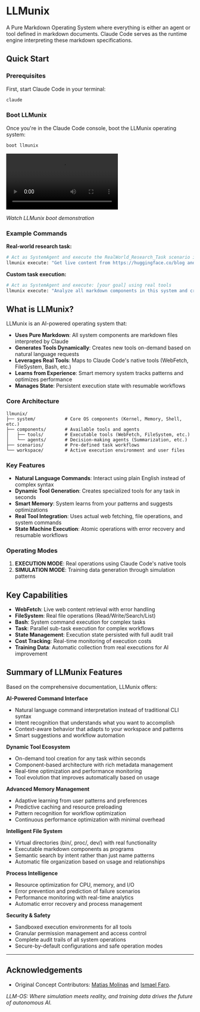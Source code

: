 # LLMunix

A Pure Markdown Operating System where everything is either an agent or tool defined in markdown documents. Claude Code serves as the runtime engine interpreting these markdown specifications.

## Quick Start

### Prerequisites
First, start Claude Code in your terminal:
```bash
claude
```

### Boot LLMunix
Once you're in the Claude Code console, boot the LLMunix operating system:
```bash
boot llmunix
```

![LLMunix boot demo](./boot.mp4)

*Watch LLMunix boot demonstration*

### Example Commands

**Real-world research task:**
```bash
# Act as SystemAgent and execute the RealWorld_Research_Task scenario in EXECUTION MODE
llmunix execute: "Get live content from https://huggingface.co/blog and create a research summary"
```

**Custom task execution:**
```bash  
# Act as SystemAgent and execute: [your goal] using real tools
llmunix execute: "Analyze all markdown components in this system and create an architecture overview"
```

## What is LLMunix?

LLMunix is an AI-powered operating system that:

- **Uses Pure Markdown**: All system components are markdown files interpreted by Claude
- **Generates Tools Dynamically**: Creates new tools on-demand based on natural language requests  
- **Leverages Real Tools**: Maps to Claude Code's native tools (WebFetch, FileSystem, Bash, etc.)
- **Learns from Experience**: Smart memory system tracks patterns and optimizes performance
- **Manages State**: Persistent execution state with resumable workflows

### Core Architecture

```
llmunix/
├── system/           # Core OS components (Kernel, Memory, Shell, etc.)
├── components/       # Available tools and agents
│   ├── tools/        # Executable tools (WebFetch, FileSystem, etc.) 
│   └── agents/       # Decision-making agents (Summarization, etc.)
├── scenarios/        # Pre-defined task workflows
└── workspace/        # Active execution environment and user files
```

### Key Features

- **Natural Language Commands**: Interact using plain English instead of complex syntax
- **Dynamic Tool Generation**: Creates specialized tools for any task in seconds
- **Smart Memory**: System learns from your patterns and suggests optimizations
- **Real Tool Integration**: Uses actual web fetching, file operations, and system commands
- **State Machine Execution**: Atomic operations with error recovery and resumable workflows

### Operating Modes

1. **EXECUTION MODE**: Real operations using Claude Code's native tools
2. **SIMULATION MODE**: Training data generation through simulation patterns

## Key Capabilities

- **WebFetch**: Live web content retrieval with error handling
- **FileSystem**: Real file operations (Read/Write/Search/List)  
- **Bash**: System command execution for complex tasks
- **Task**: Parallel sub-task execution for complex workflows
- **State Management**: Execution state persisted with full audit trail
- **Cost Tracking**: Real-time monitoring of execution costs
- **Training Data**: Automatic collection from real executions for AI improvement

## Summary of LLMunix Features

Based on the comprehensive documentation, LLMunix offers:

**AI-Powered Command Interface**
- Natural language command interpretation instead of traditional CLI syntax
- Intent recognition that understands what you want to accomplish
- Context-aware behavior that adapts to your workspace and patterns
- Smart suggestions and workflow automation

**Dynamic Tool Ecosystem**  
- On-demand tool creation for any task within seconds
- Component-based architecture with rich metadata management
- Real-time optimization and performance monitoring
- Tool evolution that improves automatically based on usage

**Advanced Memory Management**
- Adaptive learning from user patterns and preferences
- Predictive caching and resource preloading  
- Pattern recognition for workflow optimization
- Continuous performance optimization with minimal overhead

**Intelligent File System**
- Virtual directories (bin/, proc/, dev/) with real functionality
- Executable markdown components as programs
- Semantic search by intent rather than just name patterns
- Automatic file organization based on usage and relationships

**Process Intelligence**
- Resource optimization for CPU, memory, and I/O
- Error prevention and prediction of failure scenarios
- Performance monitoring with real-time analytics
- Automatic error recovery and process management

**Security & Safety**
- Sandboxed execution environments for all tools
- Granular permission management and access control
- Complete audit trails of all system operations
- Secure-by-default configurations and safe operation modes

---

## Acknowledgements

*   Original Concept Contributors: [Matias Molinas](https://github.com/matiasmolinas) and [Ismael Faro](https://github.com/ismaelfaro).

*LLM-OS: Where simulation meets reality, and training data drives the future of autonomous AI.*
